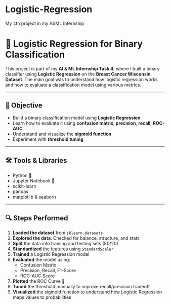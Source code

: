 # Logistic-Regression
My 4th project in my  AI/ML Internship

# 🧠 Logistic Regression for Binary Classification

This project is part of my **AI & ML Internship Task 4**, where I built a binary classifier using **Logistic Regression** on the **Breast Cancer Wisconsin Dataset**. The main goal was to understand how logistic regression works and how to evaluate a classification model using various metrics.

---

## 📌 Objective

- Build a binary classification model using **Logistic Regression**
- Learn how to evaluate it using **confusion matrix**, **precision**, **recall**, **ROC-AUC**
- Understand and visualize the **sigmoid function**
- Experiment with **threshold tuning**

---


## 🛠️ Tools & Libraries

- Python 🐍
- Jupyter Notebook 📓
- scikit-learn
- pandas
- matplotlib & seaborn

---

## 🔍 Steps Performed

1. **Loaded the dataset** from `sklearn.datasets`
2. **Explored the data**: Checked for balance, structure, and stats
3. **Split** the data into training and testing sets (80/20)
4. **Standardized** the features using `StandardScaler`
5. **Trained** a Logistic Regression model
6. **Evaluated** the model using:
   - Confusion Matrix
   - Precision, Recall, F1-Score
   - ROC-AUC Score
7. **Plotted** the ROC Curve 🎯
8. **Tuned** the threshold manually to improve recall/precision tradeoff
9. **Visualized** the sigmoid function to understand how Logistic Regression maps values to probabilities




